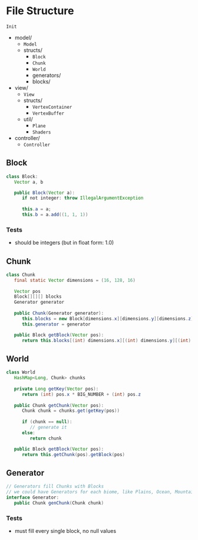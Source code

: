 # File Structure


`Init`

* model/
    * `Model` 
    * structs/
        * `Block`
        * `Chunk`
        * `World`
        * generators/
        * blocks/
* view/
    * `View`
    * structs/
        * `VertexContainer`
        * `VertexBuffer`
    * util/
        * `Plane`
        * `Shaders`
* controller/
    * `Controller` 

## Block
```java
class Block:
   Vector a, b

   public Block(Vector a):
      if not integer: throw IllegalArgumentException
      
      this.a = a;
      this.b = a.add((1, 1, 1))
```

### Tests
* should be integers (but in float form: 1.0)

## Chunk

```java
class Chunk
   final static Vector dimensions = (16, 128, 16)
   
   Vector pos
   Block[][][] blocks
   Generator generator
   
   public Chunk(Generator generator):
      this.blocks = new Block[dimensions.x][dimensions.y][dimensions.z]
      this.generator = generator

   public Block getBlock(Vector pos):
      return this.blocks[(int) dimensions.x][(int) dimensions.y][(int) dimensions.z]

```

## World
```java
class World
   HashMap<Long, Chunk> chunks
   
   private Long getKey(Vector pos):
      return (int) pos.x * BIG_NUMBER + (int) pos.z
   
   public Chunk getChunk(Vector pos):
      Chunk chunk = chunks.get(getKey(pos))
      
      if (chunk == null):
         // generate it
      else:
         return chunk

   public Block getBlock(Vector pos):
      return this.getChunk(pos).getBlock(pos)

```

## Generator
```java
// Generators fill Chunks with Blocks
// we could have Generators for each biome, like Plains, Ocean, Mountains etc.
interface Generator:
   public Chunk genChunk(Chunk chunk)

```

### Tests
* must fill every single block, no null values
